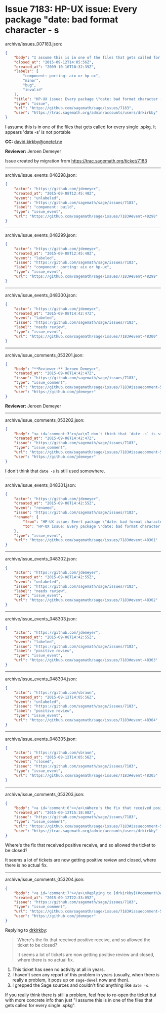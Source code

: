 # Issue 7183: HP-UX issue: Every package "date: bad format character - s

archive/issues_007183.json:
```json
{
    "body": "I assume this is in one of the files that gets called for every single .spkg. It appears 'date -s' is not portable\n\n\n\n**CC:**  david.kirkby@onetel.ne\n\n**Reviewer:** Jeroen Demeyer\n\nIssue created by migration from https://trac.sagemath.org/ticket/7183\n\n",
    "closed_at": "2015-09-12T14:05:56Z",
    "created_at": "2009-10-10T10:32:35Z",
    "labels": [
        "component: porting: aix or hp-ux",
        "minor",
        "bug",
        "invalid"
    ],
    "title": "HP-UX issue: Every package \"date: bad format character - s",
    "type": "issue",
    "url": "https://github.com/sagemath/sage/issues/7183",
    "user": "https://trac.sagemath.org/admin/accounts/users/drkirkby"
}
```
I assume this is in one of the files that gets called for every single .spkg. It appears 'date -s' is not portable



**CC:**  david.kirkby@onetel.ne

**Reviewer:** Jeroen Demeyer

Issue created by migration from https://trac.sagemath.org/ticket/7183





---

archive/issue_events_048298.json:
```json
{
    "actor": "https://github.com/jdemeyer",
    "created_at": "2015-09-08T12:45:40Z",
    "event": "unlabeled",
    "issue": "https://github.com/sagemath/sage/issues/7183",
    "label": "component: build",
    "type": "issue_event",
    "url": "https://github.com/sagemath/sage/issues/7183#event-48298"
}
```



---

archive/issue_events_048299.json:
```json
{
    "actor": "https://github.com/jdemeyer",
    "created_at": "2015-09-08T12:45:40Z",
    "event": "labeled",
    "issue": "https://github.com/sagemath/sage/issues/7183",
    "label": "component: porting: aix or hp-ux",
    "type": "issue_event",
    "url": "https://github.com/sagemath/sage/issues/7183#event-48299"
}
```



---

archive/issue_events_048300.json:
```json
{
    "actor": "https://github.com/jdemeyer",
    "created_at": "2015-09-08T14:42:47Z",
    "event": "labeled",
    "issue": "https://github.com/sagemath/sage/issues/7183",
    "label": "needs review",
    "type": "issue_event",
    "url": "https://github.com/sagemath/sage/issues/7183#event-48300"
}
```



---

archive/issue_comments_053201.json:
```json
{
    "body": "**Reviewer:** Jeroen Demeyer",
    "created_at": "2015-09-08T14:42:47Z",
    "issue": "https://github.com/sagemath/sage/issues/7183",
    "type": "issue_comment",
    "url": "https://github.com/sagemath/sage/issues/7183#issuecomment-53201",
    "user": "https://github.com/jdemeyer"
}
```

**Reviewer:** Jeroen Demeyer



---

archive/issue_comments_053202.json:
```json
{
    "body": "<a id='comment:3'></a>\nI don't think that `date -s` is still used somewhere.",
    "created_at": "2015-09-08T14:42:47Z",
    "issue": "https://github.com/sagemath/sage/issues/7183",
    "type": "issue_comment",
    "url": "https://github.com/sagemath/sage/issues/7183#issuecomment-53202",
    "user": "https://github.com/jdemeyer"
}
```

<a id='comment:3'></a>
I don't think that `date -s` is still used somewhere.



---

archive/issue_events_048301.json:
```json
{
    "actor": "https://github.com/jdemeyer",
    "created_at": "2015-09-08T14:42:55Z",
    "event": "renamed",
    "issue": "https://github.com/sagemath/sage/issues/7183",
    "rename": {
        "from": "HP-UX issue: Evert package \"date: bad format character - s",
        "to": "HP-UX issue: Every package \"date: bad format character - s"
    },
    "type": "issue_event",
    "url": "https://github.com/sagemath/sage/issues/7183#event-48301"
}
```



---

archive/issue_events_048302.json:
```json
{
    "actor": "https://github.com/jdemeyer",
    "created_at": "2015-09-08T14:42:55Z",
    "event": "unlabeled",
    "issue": "https://github.com/sagemath/sage/issues/7183",
    "label": "needs review",
    "type": "issue_event",
    "url": "https://github.com/sagemath/sage/issues/7183#event-48302"
}
```



---

archive/issue_events_048303.json:
```json
{
    "actor": "https://github.com/jdemeyer",
    "created_at": "2015-09-08T14:42:55Z",
    "event": "labeled",
    "issue": "https://github.com/sagemath/sage/issues/7183",
    "label": "positive review",
    "type": "issue_event",
    "url": "https://github.com/sagemath/sage/issues/7183#event-48303"
}
```



---

archive/issue_events_048304.json:
```json
{
    "actor": "https://github.com/vbraun",
    "created_at": "2015-09-12T14:05:56Z",
    "event": "unlabeled",
    "issue": "https://github.com/sagemath/sage/issues/7183",
    "label": "positive review",
    "type": "issue_event",
    "url": "https://github.com/sagemath/sage/issues/7183#event-48304"
}
```



---

archive/issue_events_048305.json:
```json
{
    "actor": "https://github.com/vbraun",
    "created_at": "2015-09-12T14:05:56Z",
    "event": "closed",
    "issue": "https://github.com/sagemath/sage/issues/7183",
    "type": "issue_event",
    "url": "https://github.com/sagemath/sage/issues/7183#event-48305"
}
```



---

archive/issue_comments_053203.json:
```json
{
    "body": "<a id='comment:6'></a>\nWhere's the fix that received positive receive, and so allowed the ticket to be closed? \n\nIt seems a lot of tickets are now getting positive review and closed, where there is no actual fix.",
    "created_at": "2015-09-12T15:18:00Z",
    "issue": "https://github.com/sagemath/sage/issues/7183",
    "type": "issue_comment",
    "url": "https://github.com/sagemath/sage/issues/7183#issuecomment-53203",
    "user": "https://trac.sagemath.org/admin/accounts/users/drkirkby"
}
```

<a id='comment:6'></a>
Where's the fix that received positive receive, and so allowed the ticket to be closed? 

It seems a lot of tickets are now getting positive review and closed, where there is no actual fix.



---

archive/issue_comments_053204.json:
```json
{
    "body": "<a id='comment:7'></a>\nReplying to [drkirkby](#comment%3A6):\n> Where's the fix that received positive receive, and so allowed the ticket to be closed? \n> \n> It seems a lot of tickets are now getting positive review and closed, where there is no actual fix. \n\n1. This ticket has seen no activity at all in years.\n2. I haven't seen any report of this problem in years (usually, when there is really a problem, it pops up on `sage-devel` now and then).\n3. I grepped the Sage sources and couldn't find anything like `date -s`.\n\nIf you really think there is still a problem, feel free to re-open the ticket but with more concrete info than just \"I assume this is in one of the files that gets called for every single .spkg\".",
    "created_at": "2015-09-12T22:33:05Z",
    "issue": "https://github.com/sagemath/sage/issues/7183",
    "type": "issue_comment",
    "url": "https://github.com/sagemath/sage/issues/7183#issuecomment-53204",
    "user": "https://github.com/jdemeyer"
}
```

<a id='comment:7'></a>
Replying to [drkirkby](#comment%3A6):
> Where's the fix that received positive receive, and so allowed the ticket to be closed? 
> 
> It seems a lot of tickets are now getting positive review and closed, where there is no actual fix. 

1. This ticket has seen no activity at all in years.
2. I haven't seen any report of this problem in years (usually, when there is really a problem, it pops up on `sage-devel` now and then).
3. I grepped the Sage sources and couldn't find anything like `date -s`.

If you really think there is still a problem, feel free to re-open the ticket but with more concrete info than just "I assume this is in one of the files that gets called for every single .spkg".
